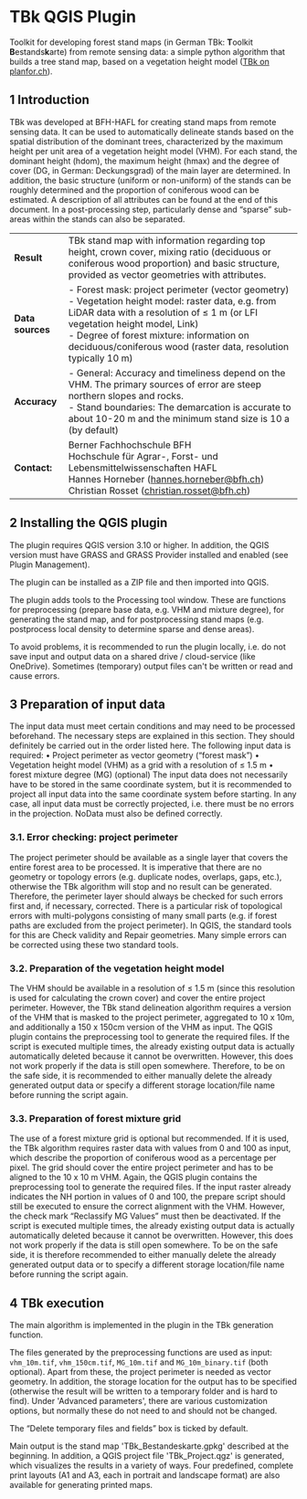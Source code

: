 # TBk QGIS Plugin
Toolkit for developing forest stand maps (in German TBk: **T**oolkit **B**estands**k**arte) from remote sensing data: a simple python algorithm that builds a tree stand map, based on a vegetation height model ([TBk on planfor.ch](https://www.planfor.ch/tool/9)).


## 1 Introduction
TBk was developed at BFH-HAFL for creating stand maps from remote sensing data. It can be used to automatically delineate stands based on the spatial distribution of the dominant trees, characterized by the maximum height per unit area of a vegetation height model (VHM). For each stand, the dominant height (hdom), the maximum height (hmax) and the degree of cover (DG, in German: Deckungsgrad) of the main layer are determined. In addition, the basic structure (uniform or non-uniform) of the stands can be roughly determined and the proportion of coniferous wood can be estimated. A description of all attributes can be found at the end of this document. In a post-processing step, particularly dense and “sparse” sub-areas within the stands can also be separated.

| |                                                                                                                                                                                                                                                                                                                |
|-------------|----------------------------------------------------------------------------------------------------------------------------------------------------------------------------------------------------------------------------------------------------------------------------------------------------------------|
|**Result** | TBk stand map with information regarding top height, crown cover, mixing ratio (deciduous or coniferous wood proportion) and basic structure, provided as vector geometries with attributes.                                                                                                                   |
|**Data sources** | - Forest mask: project perimeter (vector geometry)<br/>- Vegetation height model: raster data, e.g. from LiDAR data with a resolution of ≤ 1 m (or LFI vegetation height model, Link)<br/>- Degree of forest mixture: information on deciduous/coniferous wood (raster data, resolution typically 10 m)        |
| **Accuracy** | - General: Accuracy and timeliness depend on the VHM. The primary sources of error are steep northern slopes and rocks.<br/>- Stand boundaries: The demarcation is accurate to about 10-20 m and the minimum stand size is 10 a (by default)|
| **Contact:** | Berner Fachhochschule BFH<br/> Hochschule für Agrar-, Forst- und Lebensmittelwissenschaften HAFL<br/> Hannes Horneber (hannes.horneber@bfh.ch) <br/> Christian Rosset (christian.rosset@bfh.ch) 


## 2 Installing the QGIS plugin
The plugin requires QGIS version 3.10 or higher. In addition, the QGIS version must have GRASS and GRASS Provider installed and enabled (see Plugin Management). 

The plugin can be installed as a ZIP file and then imported into QGIS.

The plugin adds tools to the Processing tool window. These are functions for preprocessing (prepare base data, e.g. VHM and mixture degree), for generating the stand map, and for postprocessing stand maps (e.g. postprocess local density to determine sparse and dense areas). 

To avoid problems, it is recommended to run the plugin locally, i.e. do not save input and output data on a shared drive / cloud-service (like OneDrive). Sometimes (temporary) output files can't be written or read and cause errors. 


## 3 Preparation of input data
The input data must meet certain conditions and may need to be processed beforehand. The necessary steps are explained in this section. They should definitely be carried out in the order listed here.
The following input data is required:
• Project perimeter as vector geometry (“forest mask”)
• Vegetation height model (VHM) as a grid with a resolution of ≤ 1.5 m
• forest mixture degree (MG) (optional)
The input data does not necessarily have to be stored in the same coordinate system, but it is recommended to project all input data into the same coordinate system before starting. In any case, all input data must be correctly projected, i.e. there must be no errors in the projection. NoData must also be defined correctly.

### 3.1. Error checking: project perimeter
The project perimeter should be available as a single layer that covers the entire forest area to be processed.
It is imperative that there are no geometry or topology errors (e.g. duplicate nodes, overlaps, gaps, etc.), otherwise the TBk algorithm will stop and no result can be generated. Therefore, the perimeter layer should always be checked for such errors first and, if necessary, corrected. There is a particular risk of topological errors with multi-polygons consisting of many small parts (e.g. if forest paths are excluded from the project perimeter).
In QGIS, the standard tools for this are Check validity and Repair geometries. Many simple errors can be corrected using these two standard tools.

### 3.2. Preparation of the vegetation height model
The VHM should be available in a resolution of ≤ 1.5 m (since this resolution is used for calculating the crown cover) and cover the entire project perimeter. However, the TBk stand delineation algorithm requires a version of the VHM that is masked to the project perimeter, aggregated to 10 x 10m, and additionally a 150 x 150cm version of the VHM as input.
The QGIS plugin contains the preprocessing tool to generate the required files.
If the script is executed multiple times, the already existing output data is actually automatically deleted because it cannot be overwritten. However, this does not work properly if the data is still open somewhere. Therefore, to be on the safe side, it is recommended to either manually delete the already generated output data or specify a different storage location/file name before running the script again.

### 3.3. Preparation of forest mixture grid
The use of a forest mixture grid is optional but recommended. If it is used, the TBk algorithm requires raster data with values from 0 and 100 as input, which describe the proportion of coniferous wood as a percentage per pixel. The grid should cover the entire project perimeter and has to be aligned to the 10 x 10 m VHM.
Again, the QGIS plugin contains the preprocessing tool to generate the required files.
If the input raster already indicates the NH portion in values of 0 and 100, the prepare script should still be executed to ensure the correct alignment with the VHM. However, the check mark “Reclassify MG Values” must then be deactivated. 
If the script is executed multiple times, the already existing output data is actually automatically deleted because it cannot be overwritten. However, this does not work properly if the data is still open somewhere. To be on the safe side, it is therefore recommended to either manually delete the already generated output data or to specify a different storage location/file name before running the script again.


## 4 TBk execution
The main algorithm is implemented in the plugin in the TBk generation function.
 
The files generated by the preprocessing functions are used as input: `vhm_10m.tif`, `vhm_150cm.tif`, `MG_10m.tif` and `MG_10m_binary.tif` (both optional). Apart from these, the project perimeter is needed as vector geometry.
In addition, the storage location for the output has to be specified (otherwise the result will be written to a temporary folder and is hard to find). Under 'Advanced parameters', there are various customization options, but normally these do not need to and should not be changed. 

The “Delete temporary files and fields” box is ticked by default.

Main output is the stand map 'TBk_Bestandeskarte.gpkg' described at the beginning. In addition, a QGIS project file 'TBk_Project.qgz' is generated, which visualizes the results in a variety of ways. Four predefined, complete print layouts (A1 and A3, each in portrait and landscape format) are also available for generating printed maps.
